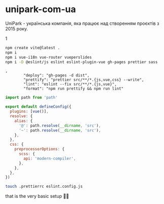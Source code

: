 # unipark-com-ua
UniPark - українська компанія, яка працює над створенням проєктів з 2015 року.

1

```bash
npm create vite@latest .
npm i
npm i vue-i18n vue-router vueperslides
npm i -D @eslint/js eslint eslint-plugin-vue gh-pages prettier sass
```

```package.json>scripts
,
		"deploy": "gh-pages -d dist",
		"prettify": "prettier src/**/*.{js,vue,css} --write",
		"lint": "eslint --fix src/**/*.{js,vue}",
		"format": "npm run prettify && npm run lint"
```

```vite.config.js
import path from 'path'

export default defineConfig({
  plugins: [vue()],
  resolve: {
    alias: {
      '@': path.resolve(__dirname, 'src'),
      '~': path.resolve(__dirname, 'src'),
    },
  },
  css: {
    preprocessorOptions: {
      scss: {
        api: 'modern-compiler',
      },
    },
  },
})
```

```bash
touch .prettierrc eslint.config.js
```

that is the very basic setup 🤟😎
